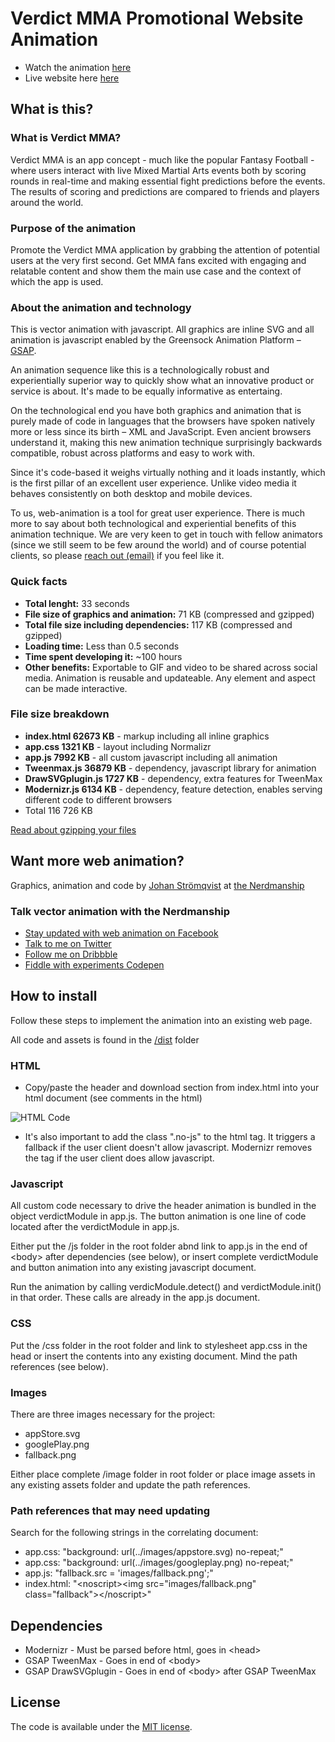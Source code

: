 # Verdict MMA Promotional Website Animation

* Watch the animation [here](https://nerdmanship.github.io/_verdict-module/dist/)
* Live website here [here](https://verdictmma.com/)

## What is this?

### What is Verdict MMA?
Verdict MMA is an app concept - much like the popular Fantasy Football - where users interact with live Mixed Martial Arts events both by scoring rounds in real-time and making essential fight predictions before the events. The results of scoring and predictions are compared to friends and players around the world.

### Purpose of the animation
Promote the Verdict MMA application by grabbing the attention of potential users at the very first second. Get MMA fans excited with engaging and relatable content and show them the main use case and the context of which the app is used.

### About the animation and technology
This is vector animation with javascript. All graphics are inline SVG and all animation is javascript enabled by the Greensock Animation Platform – [GSAP](https://www.greensock.com).

An animation sequence like this is a technologically robust and experientially superior way to quickly show what an innovative product or service is about. It's made to be equally informative as entertaing.

On the technological end you have both graphics and animation that is purely made of code in languages that the browsers have spoken natively more or less since its birth – XML and JavaScript. Even ancient browsers understand it, making this new animation technique surprisingly backwards compatible, robust across platforms and easy to work with.

Since it's code-based it weighs virtually nothing and it loads instantly, which is the first pillar of an excellent user experience. Unlike video media it behaves consistently on both desktop and mobile devices.

To us, web-animation is a tool for great user experience. There is much more to say about both technological and experiential benefits of this animation technique. We are very keen to get in touch with fellow animators (since we still seem to be few around the world) and of course potential clients, so please [reach out (email)](mailto:johan@nerdmanship.com) if you feel like it.

### Quick facts
* **Total lenght:** 33 seconds
* **File size of graphics and animation:** 71 KB (compressed and gzipped)
* **Total file size including dependencies:** 117 KB (compressed and gzipped)
* **Loading time:** Less than 0.5 seconds
* **Time spent developing it:** ~100 hours
* **Other benefits:** Exportable to GIF and video to be shared across social media. Animation is reusable and updateable. Any element and aspect can be made interactive.

### File size breakdown
* **index.html 62673 KB**  - markup including all inline graphics
* **app.css 1321 KB**  - layout including Normalizr
* **app.js 7992 KB**  - all custom javascript including all animation
* **Tweenmax.js 36879 KB**  - dependency, javascript library for animation
* **DrawSVGplugin.js 1727 KB**  - dependency, extra features for TweenMax
* **Modernizr.js 6134 KB**  - dependency, feature detection, enables serving different code to different browsers
* Total 116 726 KB

[Read about gzipping your files](https://seesparkbox.com/foundry/gzip_is_really_good_at_like_compressing_repetitive_text_and_stuff)

## Want more web animation?

Graphics, animation and code by [Johan Strömqvist](https://www.linkedin.com/in/johanstromqvist) at [the Nerdmanship](https://nerdmanship.com/)

### Talk vector animation with the Nerdmanship

* [Stay updated with web animation on Facebook](http://www.facebook.com/nerdmanship)
* [Talk to me on Twitter](http://www.twitter.com/stromqvist)
* [Follow me on Dribbble](http://www.dribbble.com/nerdmanship)
* [Fiddle with experiments Codepen](http://www.codepen.io/nerdmanship)

## How to install
Follow these steps to implement the animation into an existing web page.

All code and assets is found in the [/dist](https://github.com/nerdmanship/_verdict-module/tree/master/dist) folder

### HTML
* Copy/paste the header and download section from index.html into your html document (see comments in the html)

![HTML Code](https://dl.dropboxusercontent.com/s/h2ixi2kefqr51wy/Screenshot%202017-01-18%2011.47.40.png)

* It's also important to add the class ".no-js" to the html tag. It triggers a fallback if the user client doesn't allow javascript. Modernizr removes the tag if the user client does allow javascript.

### Javascript
All custom code necessary to drive the header animation is bundled in the object verdictModule in app.js.
The button animation is one line of code located after the verdictModule in app.js.

Either put the /js folder in the root folder abnd link to app.js in the end of \<body\> after dependencies (see below),
or insert complete verdictModule and button animation into any existing javascript document.

Run the animation by calling verdicModule.detect() and verdictModule.init() in that order. These calls are already in the app.js document.

### CSS
Put the /css folder in the root folder and link to stylesheet app.css in the head or insert the contents into any existing document. Mind the path references (see below).

### Images
There are three images necessary for the project:
* appStore.svg
* googlePlay.png
* fallback.png

Either place complete /image folder in root folder or place image assets in any existing assets folder and update the path references.

### Path references that may need updating
Search for the following strings in the correlating document:
* app.css: "background: url(../images/appstore.svg) no-repeat;"
* app.css: "background: url(../images/googleplay.png) no-repeat;"
* app.js: "fallback.src = 'images/fallback.png';"
* index.html: "\<noscript\>\<img src="images/fallback.png" class="fallback"\>\</noscript\>"

## Dependencies

* Modernizr - Must be parsed before html, goes in \<head\>
* GSAP TweenMax - Goes in end of \<body\>
* GSAP DrawSVGplugin - Goes in end of \<body\> after GSAP TweenMax


## License

The code is available under the [MIT license](LICENSE.txt).


